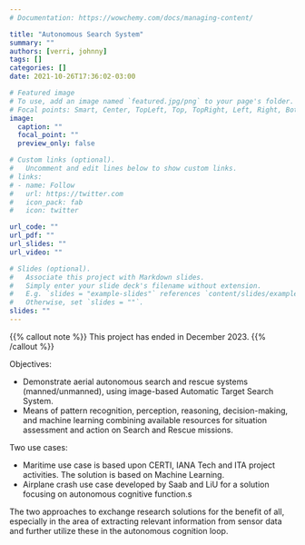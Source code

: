```yaml
---
# Documentation: https://wowchemy.com/docs/managing-content/

title: "Autonomous Search System"
summary: ""
authors: [verri, johnny]
tags: []
categories: []
date: 2021-10-26T17:36:02-03:00

# Featured image
# To use, add an image named `featured.jpg/png` to your page's folder.
# Focal points: Smart, Center, TopLeft, Top, TopRight, Left, Right, BottomLeft, Bottom, BottomRight.
image:
  caption: ""
  focal_point: ""
  preview_only: false

# Custom links (optional).
#   Uncomment and edit lines below to show custom links.
# links:
# - name: Follow
#   url: https://twitter.com
#   icon_pack: fab
#   icon: twitter

url_code: ""
url_pdf: ""
url_slides: ""
url_video: ""

# Slides (optional).
#   Associate this project with Markdown slides.
#   Simply enter your slide deck's filename without extension.
#   E.g. `slides = "example-slides"` references `content/slides/example-slides.md`.
#   Otherwise, set `slides = ""`.
slides: ""
---
```


{{% callout note %}}
This project has ended in December 2023.
{{% /callout %}}

Objectives:

- Demonstrate aerial autonomous search and rescue systems (manned/unmanned),
  using image-based Automatic Target Search System.
- Means of pattern recognition, perception, reasoning, decision-making, and
  machine learning combining available resources for situation assessment and
  action on Search and Rescue missions.

Two use cases:

- Maritime use case is based upon CERTI, IANA Tech and ITA project activities.
  The solution is based on Machine Learning.
- Airplane crash use case developed by Saab and LiU for a solution focusing on
  autonomous cognitive function.s

The two approaches to exchange research solutions for the benefit of all,
especially in the area of extracting relevant information from sensor data and
further utilize these in the autonomous cognition loop.
